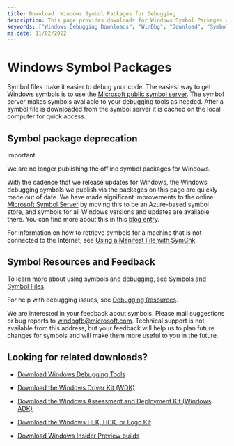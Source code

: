 ```yaml
---
title: Download  Windows Symbol Packages for Debugging
description: This page provides downloads for Windows Symbol Packages which are used for debugging.
keywords: ["Windows Debugging Downloads", "WinDbg", "Download", "Symbols","Download Symbols"]
ms.date: 11/02/2022
---
```


# Windows Symbol Packages

Symbol files make it easier to debug your code. The easiest way to get Windows symbols is to use the [Microsoft public symbol server](microsoft-public-symbols.md). The symbol server makes symbols available to your debugging tools as needed. After a symbol file is downloaded from the symbol server it is cached on the local computer for quick access. 

## Symbol package deprecation

> [!IMPORTANT]
> We are no longer publishing the offline symbol packages for Windows.
>
> With the cadence that we release updates for Windows, the Windows debugging symbols we publish via the packages on this page are quickly made out of  date.
> We have made significant improvements to the online [Microsoft Symbol Server](microsoft-public-symbols.md) by moving this to be an Azure-based symbol store, and symbols for all Windows versions and updates are available there. 
> You can find more about this in this [blog entry](/archive/blogs/windbg/update-on-microsofts-symbol-server).
>
> For information on how to retrieve symbols for a machine that is not connected to the Internet, see [Using a Manifest File with SymChk](using-a-manifest-file-with-symchk.md).

## Symbol Resources and Feedback

To learn more about using symbols and debugging, see [Symbols and Symbol Files](symbols-and-symbol-files.md).

For help with debugging issues, see [Debugging Resources](debugging-resources.md).

We are interested in your feedback about symbols. Please mail suggestions or bug reports to [windbgfb@microsoft.com](mailto:windbgfb@microsoft.com). Technical support is not available from this address, but your feedback will help us to plan future changes for symbols and will make them more useful to you in the future.

## Looking for related downloads?

- [Download Windows Debugging Tools](debugger-download-tools.md)

- [Download the Windows Driver Kit (WDK)](../download-the-wdk.md)

- [Download the Windows Assessment and Deployment Kit (Windows ADK)](/windows-hardware/get-started/adk-install)

- [Download the Windows HLK, HCK, or Logo Kit](/windows-hardware/test/hlk/windows-hardware-lab-kit)

- [Download Windows Insider Preview builds](https://insider.windows.com/)
